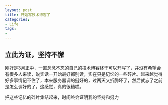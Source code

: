 ```yaml
---
layout: post
title: 开始写技术博客了
categories:
- Life
tags:
- 
---
```


## 立此为证，坚持不懈

刚好是3月正中，一直念念不忘的自己的技术博客终于可以开写了，并没有希望会有很多人来读，说实话一开始最好都别读，实在只是记忆的一些碎片。越来越觉得好多事情记不住了，本来服务器调的挺好的，过两天又折腾坏了，然后就忘了之前是怎么调好的了，这感觉，真的很糟糕。

把这些记忆的碎片集结起来，时间终会证明我的坚持和努力
